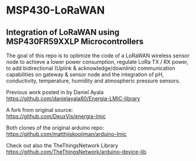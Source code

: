 # MSP430-LoRaWAN
Integration of LoRaWAN using MSP430FR59XXLP Microcontrollers
-------

The goal of this repo is to optimize the code of a LoRaWAN wireless sensor node to achieve a lower power consumption, regulate LoRa TX / RX power, 
to add bidirectional (Uplink & acknowledge/downlink) communication capabilities on gateway & sensor node and the integration of pH, conductivity, temperature, 
humidity and atmospheric pressure sensors.

Previous work posted in by Daniel Ayala <br />
https://github.com/danielayala80/Energia-LMIC-library 

A fork from original source: <br />
https://github.com/DeuxVis/energia-lmic

Both clones of the original arduino repo: <br />
https://github.com/matthijskooijman/arduino-lmic

Check out also the TheThingsNetwork Library <br />
https://github.com/TheThingsNetwork/arduino-device-lib